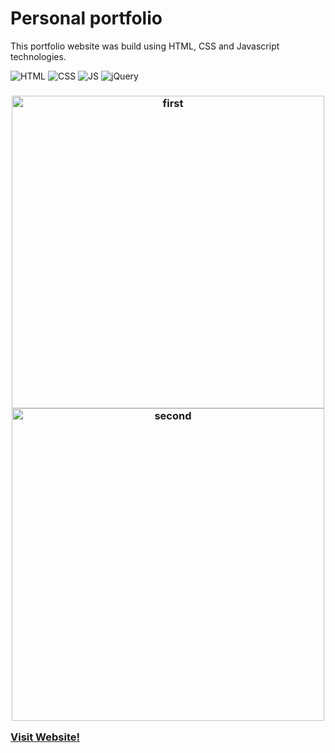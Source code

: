 # Personal portfolio

This portfolio website was build using HTML, CSS and Javascript technologies.

![HTML](https://img.shields.io/badge/html5%20-%23E34F26.svg?&style=for-the-badge&logo=html5&logoColor=white)
![CSS](https://img.shields.io/badge/css3%20-%231572B6.svg?&style=for-the-badge&logo=css3&logoColor=white)
![JS](https://img.shields.io/badge/javascript%20-%23323330.svg?&style=for-the-badge&logo=javascript&logoColor=%23F7DF1E)
<img alt="jQuery" src="https://img.shields.io/badge/jquery-%230769AD.svg?style=for-the-badge&logo=jquery&logoColor=white"/>

<h3> 
     
     
<div align="center">
     <img src="https://user-images.githubusercontent.com/106261886/187174995-20dec34a-9799-472a-9928-24ccfb5ab363.png" alt="first" width="500">
     <img src="https://user-images.githubusercontent.com/106261886/187175169-049819d8-3f5e-4581-b6a7-79de1530b7d3.png" alt="second" width="500">
</div>


<a href="https://sattoroff-s.netlify.app/" target="_blank">Visit Website!</a>

